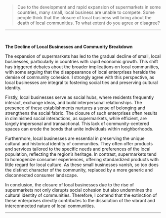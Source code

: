 > Due to the development and rapid expansion of supermarkets in some countries, many small, local business are unable to compete. Some people think that the closure of local business will bring about the death of local communities. To what extent do you agree or disagree?

---
<br>

**The Decline of Local Businesses and Community Breakdown**

The expansion of supermarkets has led to the gradual decline of small, local businesses, particularly in countries with rapid economic growth. This shift has triggered debates about the broader implications on local communities, with some arguing that the disappearance of local enterprises heralds the demise of community cohesion. I strongly agree with this perspective, as local businesses are integral to fostering social ties and preserving cultural identity.

Firstly, local businesses serve as social hubs, where residents frequently interact, exchange ideas, and build interpersonal relationships. The presence of these establishments nurtures a sense of belonging and strengthens the social fabric. The closure of such enterprises often results in diminished social interactions, as supermarkets, while efficient, are largely impersonal and transactional. This lack of community-centered spaces can erode the bonds that unite individuals within neighborhoods.

Furthermore, local businesses are essential in preserving the unique cultural and historical identity of communities. They often offer products and services tailored to the specific needs and preferences of the local population, reflecting the region’s heritage. In contrast, supermarkets tend to homogenize consumer experiences, offering standardized products with little regard for local culture. As these small businesses vanish, so too does the distinct character of the community, replaced by a more generic and disconnected consumer landscape.

In conclusion, the closure of local businesses due to the rise of supermarkets not only disrupts social cohesion but also undermines the cultural identity of communities. Therefore, I contend that the extinction of these enterprises directly contributes to the dissolution of the vibrant and interconnected nature of local communities.

---